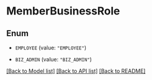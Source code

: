 # MemberBusinessRole

## Enum


* `EMPLOYEE` (value: `"EMPLOYEE"`)

* `BIZ_ADMIN` (value: `"BIZ_ADMIN"`)


[[Back to Model list]](../README.md#documentation-for-models) [[Back to API list]](../README.md#documentation-for-api-endpoints) [[Back to README]](../README.md)



